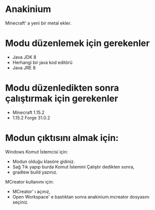 # Anakinium
Minecraft' a yeni bir metal ekler.

# Modu düzenlemek için gerekenler

- Java JDK 8
- Herhangi bir java kod editörü
- Java JRE 8

# Modu düzenledikten sonra çalıştırmak için gerekenler

- Minecraft 1.15.2
- 1.15.2 Forge 31.0.2

# Modun çıktısını almak için:
 Windows Komut İstemcisi için:
- Modun olduğu klasöre gidiniz.
- Sağ Tık yapıp burda Komut İstemini Çalıştır dedikten sonra,
- gradlew build yazınız.

MCreator kullanımı için:
- MCreator' ı açınız,
- Open Workspace' e bastıktan sonra anakinium.mcreator dosyasını seçiniz.
